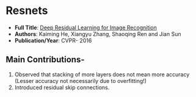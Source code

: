 


# Resnets

* **Full Title**: [Deep Residual Learning for Image Recognition](https://arxiv.org/abs/1512.03385)
* **Authors**: Kaiming He, Xiangyu Zhang, Shaoqing Ren and Jian Sun
* **Publication/Year**: CVPR- 2016

## Main Contributions-
1. Observed that stacking of more layers does not mean more accuracy (Lesser accuracy not necessarily due to overfitting!)
2. Introduced residual skip connections.